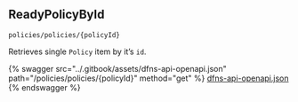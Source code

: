 
## ReadyPolicyById
`policies/policies/{policyId}`

Retrieves single `Policy` item by it’s `id`.

{% swagger src="../.gitbook/assets/dfns-api-openapi.json" path="/policies/policies/{policyId}" method="get" %}
[dfns-api-openapi.json](../.gitbook/assets/dfns-api-openapi.json)
{% endswagger %}
